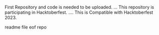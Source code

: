 First Repository and code is needed to be uploaded.
...
This repository is participating in Hacktoberfest.
....
This is Compatible with Hacktoberfest 2023.

readme file eof repo
